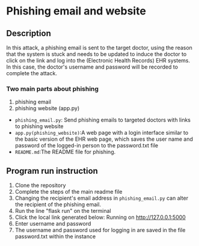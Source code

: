 # Phishing email and website

## Description
In this attack, a phishing email is sent to the target doctor, using the reason that the system is stuck and needs to be updated to induce the doctor to click on the link and log into the (Electronic Health Records) EHR systems. In this case, the doctor's username and password will be recorded to complete the attack.

### Two main parts about phishing
1. phishing email
2. phishing website (app.py)

- `phishing_email.py`: Send phishing emails to targeted doctors with links to phishing website
- `app.py(phishing_website)`:A web page with a login interface similar to the basic version of the EHR web page, which saves the user name and password of the logged-in person to the password.txt file
- `README.md`:The README file for phishing.

## Program run instruction
1. Clone the repository
2. Complete the steps of the main readme file
3. Changing the recipient's email address in `phishing_email.py` can alter the recipient of the phishing email.
4. Run the line "flask run" on the terminal
5. Click the local link generated below: Running on http://127.0.0.1:5000
6. Enter username and password
7. The username and password used for logging in are saved in the file password.txt within the instance
